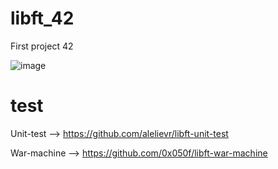 # libft_42
First project 42

![image](https://user-images.githubusercontent.com/43698585/202721592-3a01023b-cf33-467a-a86a-7a7a4ade7eb9.png)

# test 
Unit-test --> https://github.com/alelievr/libft-unit-test

War-machine --> https://github.com/0x050f/libft-war-machine
